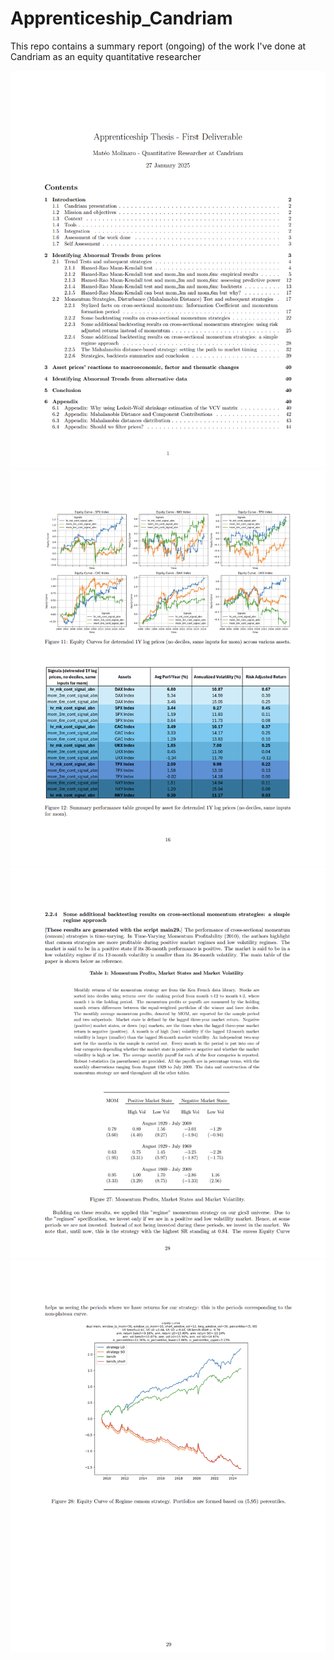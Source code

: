 # Apprenticeship_Candriam
This repo contains a summary report (ongoing) of the work I've done at Candriam as an equity quantitative researcher

![Alt](apprenticeship_extract_1.png)
![Alt](apprenticeship_extract_2.png)
![Alt](apprenticeship_extract_3.png)
![Alt](apprenticeship_extract_4.png)
